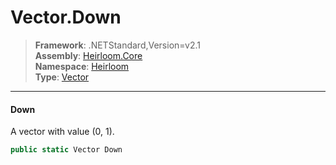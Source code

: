 # Vector.Down

> **Framework**: .NETStandard,Version=v2.1  
> **Assembly**: [Heirloom.Core][0]  
> **Namespace**: [Heirloom][0]  
> **Type**: [Vector][1]

--------------------------------------------------------------------------------

#### Down

A vector with value (0, 1).

```cs
public static Vector Down
```

[0]: ../Heirloom.Core.md
[1]: Heirloom.Vector.md
